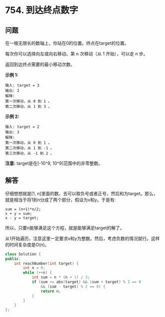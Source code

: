 # 754. 到达终点数字

## 问题

在一根无限长的数轴上，你站在0的位置。终点在target的位置。

每次你可以选择向左或向右移动。第 n 次移动（从 1 开始），可以走 n 步。

返回到达终点需要的最小移动次数。

**示例 1:**
```
输入: target = 3
输出: 2
解释:
第一次移动，从 0 到 1 。
第二次移动，从 1 到 3 。
```

**示例 2:**
```
输入: target = 2
输出: 3
解释:
第一次移动，从 0 到 1 。
第二次移动，从 1 到 -1 。
第三次移动，从 -1 到 2 。
```
**注意:**
target是在[-10^9, 10^9]范围中的非零整数。

## 解答
仔细想想就是[1, n]里面的数，去可以取负号或者正号，然后和为target。那么，就是相当于将1到n分成了两个部分，假设为x和y。于是有:
```
sum = (n+1)*n/2;
x + y = sum;
x - y = target;
```
所以，只要n能够满足这个方程，就是能够满足target的解了。

从1开始遍历，注意这里一定要求x和y为整数。然后，考虑负数的情况就行。这样的时间复杂度是O(n)。

```C++
class Solution {
public:
    int reachNumber(int target) {
        int n = 0;
        while (++n) {
            int sum = n * (n + 1) / 2;
            if (sum >= abs(target) && (sum + target) % 2 == 0 
                && (sum - target) % 2 == 0) {
                return n;
            }
        }
    }
};
```
